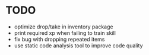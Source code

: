 # TODO
* optimize drop/take in inventory package
* print required xp when failing to train skill
* fix bug with dropping repeated items
* use static code analysis tool to improve code quality
